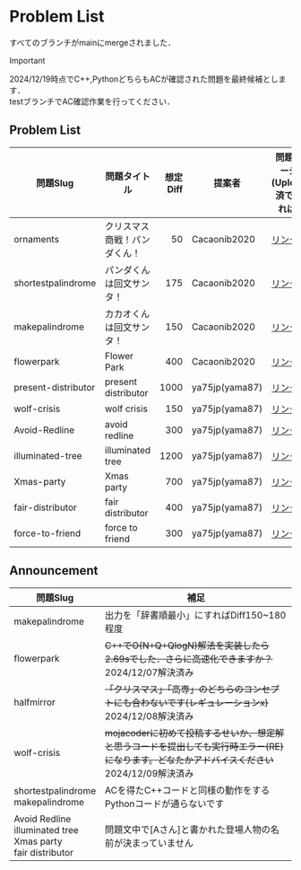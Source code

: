 # Problem List

すべてのブランチがmainにmergeされました．
> [!important]
> 2024/12/19時点でC++,PythonどちらもACが確認された問題を最終候補とします．  
> testブランチでAC確認作業を行ってください．

## Problem List

| 問題Slug | 問題タイトル | 想定Diff | 提案者 | 問題ページ(Upload済であれば) | C++<br>AC | Python<br>AC |
| - | - | -: | - | - | :-: | :-: |
| ornaments | クリスマス商戦！パンダくん！ | 50 | Cacaonib2020 | [リンク](https://mojacoder.app/users/CacaoNiB/problems/ornaments) | o | o |
| shortestpalindrome | パンダくんは回文サンタ！ | 175 | Cacaonib2020 | [リンク](https://mojacoder.app/users/CacaoNiB/problems/shortestpalindrome) | o |  |
| makepalindrome | カカオくんは回文サンタ！ | 150 | Cacaonib2020 | [リンク](https://mojacoder.app/users/CacaoNiB/problems/makepalindrome) | o |  |
| flowerpark | Flower Park | 400 | Cacaonib2020 | [リンク](https://mojacoder.app/users/CacaoNiB/problems/flowerpark) | o | o |
| present-distributor | present distributor | 1000 | ya75jp(yama87) | [リンク](https://mojacoder.app/users/ya75jp/problems/present-distributor) | o |  |
| wolf-crisis | wolf crisis | 150 | ya75jp(yama87) | [リンク](https://mojacoder.app/users/ya75jp/problems/wolf-crisis) | o |  |
| Avoid-Redline | avoid redline | 300 | ya75jp(yama87) | [リンク](https://mojacoder.app/users/ya75jp/problems/Avoid-Redline) | o |  |
| illuminated-tree | illuminated tree | 1200 | ya75jp(yama87) | [リンク](https://mojacoder.app/users/ya75jp/problems/illuminated-tree) | o |  |
| Xmas-party | Xmas party | 700 | ya75jp(yama87) | [リンク](https://mojacoder.app/users/ya75jp/problems/Xmas-party) | o |  |
| fair-distributor | fair distributor | 400 | ya75jp(yama87) | [リンク](https://mojacoder.app/users/ya75jp/problems/fair-distributor) | o |  |
| force-to-friend | force to friend | 300 | ya75jp(yama87) | [リンク](https://mojacoder.app/users/ya75jp/problems/force-to-friend) | o |  |


## Announcement

| 問題Slug  | 補足 |
| - | - |
| makepalindrome | 出力を「辞書順最小」にすればDiff150~180程度 |
| flowerpark | ~~C++でO(N+Q+QlogN)解法を実装したら2.69sでした．さらに高速化できますか？~~ 2024/12/07解決済み|
| halfmirror | ~~「クリスマス」「高専」のどちらのコンセプトにも合わないです(レギュレーションx)~~ 2024/12/08解決済み |
| wolf-crisis | ~~mojacoderに初めて投稿するせいか、想定解と思うコードを提出しても実行時エラー(RE)になります。どなたかアドバイスください~~ 2024/12/09解決済み |
| shortestpalindrome<br>makepalindrome | ACを得たC++コードと同様の動作をするPythonコードが通らないです |
| Avoid Redline<br>illuminated tree<br>Xmas party<br>fair distributor | 問題文中で[Aさん]と書かれた登場人物の名前が決まっていません |
